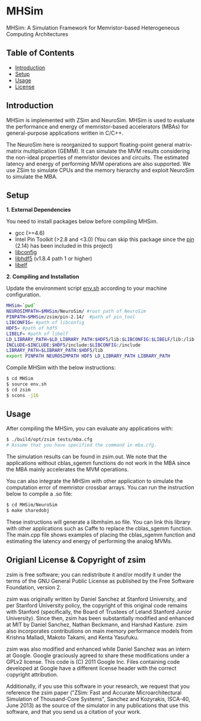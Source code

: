 # MHSim

MHSim: A Simulation Framework for Memristor-based Heterogeneous Computing Architectures

## Table of Contents

- [Introduction](#Introduction)
- [Setup](#Setup)
- [Usage](#usage)
- [License](#origianl-license--copyright-of-zsim)

## Introduction

MHSim is implemented with ZSim and NeuroSim. MHSim is used to evaluate the performance and energy of memristor-based accelerators (MBAs) for general-purpose applications written in C/C++.

The NeuroSim here is reorganized to support floating-point general matrix-matrix multiplication (GEMM). It can simulate the MVM results considering the non-ideal properties of memristor devices and circuits. The estimated latency and energy of performing MVM operations are also supported. We use ZSim to simulate CPUs and the memory hierarchy and exploit NeuroSim to simulate the MBA.


## Setup

**1. External Dependencies**

You need to install packages below before compiling MHSim.
- gcc (>=4.6)
- Intel Pin Toolkit (>2.8 and <3.0) (You can skip this package since the [pin](https://github.com/burymyname/pin-2.14) (2.14) has been included in this project)
- [libconfig](http://www.hyperrealm.com/libconfig)
- [libhdf5](https://github.com/HDFGroup/hdf5) (v1.8.4 path 1 or higher)
- [libelf](https://github.com/WolfgangSt/libelf)


**2. Compiling and Installation**

Update the environment script [env.sh](env.sh) according to your machine configuration.

```sh
MHSim=`pwd`
NEUROSIMPATH=$MHSim/NeuroSim/ #root path of NeuroSim
PINPATH=$MHSim/zsim/pin-2.14/  #path of pin_tool
LIBCONFIG= #path of libconfig
HDF5= #path of hdf5
LIBELF= #path of libelf
LD_LIBRARY_PATH=$LD_LIBRARY_PATH:$HDF5/lib:$LIBCONFIG:$LIBELF/lib:/lib
INCLUDE=$INCLUDE:$HDF5/include:$LIBCONFIG:/include
LIBRARY_PATH=$LIBRARY_PATH:$HDF5/lib
export PINPATH NEUROSIMPATH HDF5 LD_LIBRARY_PATH LIBRARY_PATH
```

Compile MHSim with the below instructions:
```sh
$ cd MHSim
$ source env.sh
$ cd zsim
$ scons -j16
```

## Usage

After compiling the MHSim, you can evaluate any applications with: 

```sh
$ ./build/opt/zsim tests/mba.cfg
# Assume that you have specified the command in mba.cfg.
```

The simulation results can be found in zsim.out. We note that the applications without cblas_sgemm functions do not work in the MBA since the MBA mainly accelerates the MVM operations.

You can also integrate the MHSim with other application to simulate the computation error of memristor crossbar arrays. You can run the instruction below to compile a .so file:

```sh
$ cd MHSim/NeuroSim
$ make sharedobj
```
These instructions will generate a libmhsim.so file. You can link this library with other applications such as Caffe to replace the cblas_sgemm function. The main.cpp file shows examples of placing the cblas_sgemm function and estimating the latency and energy of performing the analog MVMs.

## Origianl License & Copyright of zsim

zsim is free software; you can redistribute it and/or modify it under the terms of the GNU General Public License as published by the Free Software Foundation, version 2.

zsim was originally written by Daniel Sanchez at Stanford University, and per Stanford University policy, the copyright of this original code remains with Stanford (specifically, the Board of Trustees of Leland Stanford Junior University). Since then, zsim has been substantially modified and enhanced at MIT by Daniel Sanchez, Nathan Beckmann, and Harshad Kasture. zsim also incorporates contributions on main memory performance models from Krishna Malladi, Makoto Takami, and Kenta Yasufuku.

zsim was also modified and enhanced while Daniel Sanchez was an intern at Google. Google graciously agreed to share these modifications under a GPLv2 license. This code is (C) 2011 Google Inc. Files containing code developed at Google have a different license header with the correct copyright attribution.

Additionally, if you use this software in your research, we request that you reference the zsim paper ("ZSim: Fast and Accurate Microarchitectural Simulation of Thousand-Core Systems", Sanchez and Kozyrakis, ISCA-40, June 2013) as the source of the simulator in any publications that use this software, and that you send us a citation of your work.
